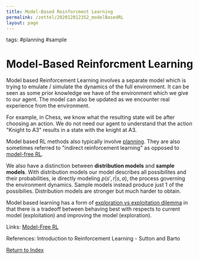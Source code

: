 ```yaml
---
title: Model-Based Reinforcment Learning
permalink: /zettel/202012012352_modelBasedRL
layout: page
---
```

tags: #planning #sample

# Model-Based Reinforcment Learning

Model based Reinforcement Learning involves a separate model which is trying to emulate / simulate the dynamics 
of the full environment. It can be seen as some prior knowledge we have of the environment which we 
give to our agent. The model can also be updated as we encounter real experience from the environment. 

For example, in Chess, we know what the resulting state will be after choosing an action. We do not 
need our agent to understand that the action "Knight to A3" results in a state with the 
knight at A3. 

Model based RL methods also typically involve [planning](202012012357_rlPlanning). They 
are also sometimes referred to "indirect reinforcement learning" as opposed to 
[model-free RL](202012020011_modelFreeRL).

We also have a distinction between **distribution models** and **sample models**. With distribution models our model describes 
all possibilites and their probabilities, ie directly modeling $p(s', r | s, a)$, the process governing 
the environment dynamics. Sample models instead produce just 1 of the possibilies. Distribution models are 
stronger but much harder to obtain.

Model based learning has a form of [exploration vs exploitation dilemma](TODOs) in
that there is a tradeoff between behaving best with respects to current model (exploitation)
and improving the model (exploration).

Links: [Model-Free RL](202012020011_modelFreeRL)

References: Introduction to Reinforcement Learning - Sutton and Barto

[Return to Index](index)